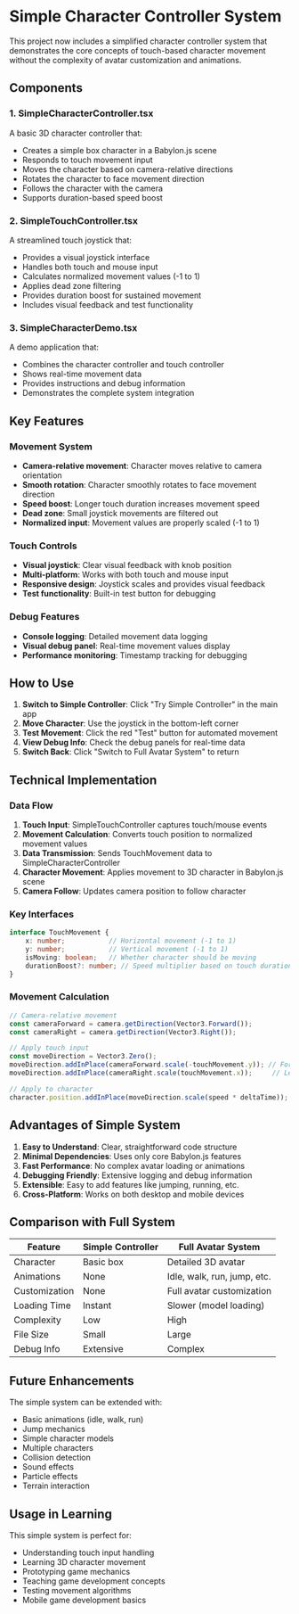 # Simple Character Controller System

This project now includes a simplified character controller system that demonstrates the core concepts of touch-based character movement without the complexity of avatar customization and animations.

## Components

### 1. SimpleCharacterController.tsx
A basic 3D character controller that:
- Creates a simple box character in a Babylon.js scene
- Responds to touch movement input
- Moves the character based on camera-relative directions
- Rotates the character to face movement direction
- Follows the character with the camera
- Supports duration-based speed boost

### 2. SimpleTouchController.tsx
A streamlined touch joystick that:
- Provides a visual joystick interface
- Handles both touch and mouse input
- Calculates normalized movement values (-1 to 1)
- Applies dead zone filtering
- Provides duration boost for sustained movement
- Includes visual feedback and test functionality

### 3. SimpleCharacterDemo.tsx
A demo application that:
- Combines the character controller and touch controller
- Shows real-time movement data
- Provides instructions and debug information
- Demonstrates the complete system integration

## Key Features

### Movement System
- **Camera-relative movement**: Character moves relative to camera orientation
- **Smooth rotation**: Character smoothly rotates to face movement direction
- **Speed boost**: Longer touch duration increases movement speed
- **Dead zone**: Small joystick movements are filtered out
- **Normalized input**: Movement values are properly scaled (-1 to 1)

### Touch Controls
- **Visual joystick**: Clear visual feedback with knob position
- **Multi-platform**: Works with both touch and mouse input
- **Responsive design**: Joystick scales and provides visual feedback
- **Test functionality**: Built-in test button for debugging

### Debug Features
- **Console logging**: Detailed movement data logging
- **Visual debug panel**: Real-time movement values display
- **Performance monitoring**: Timestamp tracking for debugging

## How to Use

1. **Switch to Simple Controller**: Click "Try Simple Controller" in the main app
2. **Move Character**: Use the joystick in the bottom-left corner
3. **Test Movement**: Click the red "Test" button for automated movement
4. **View Debug Info**: Check the debug panels for real-time data
5. **Switch Back**: Click "Switch to Full Avatar System" to return

## Technical Implementation

### Data Flow
1. **Touch Input**: SimpleTouchController captures touch/mouse events
2. **Movement Calculation**: Converts touch position to normalized movement values
3. **Data Transmission**: Sends TouchMovement data to SimpleCharacterController
4. **Character Movement**: Applies movement to 3D character in Babylon.js scene
5. **Camera Follow**: Updates camera position to follow character

### Key Interfaces
```typescript
interface TouchMovement {
    x: number;           // Horizontal movement (-1 to 1)
    y: number;           // Vertical movement (-1 to 1)
    isMoving: boolean;   // Whether character should be moving
    durationBoost?: number; // Speed multiplier based on touch duration
}
```

### Movement Calculation
```typescript
// Camera-relative movement
const cameraForward = camera.getDirection(Vector3.Forward());
const cameraRight = camera.getDirection(Vector3.Right());

// Apply touch input
const moveDirection = Vector3.Zero();
moveDirection.addInPlace(cameraForward.scale(-touchMovement.y)); // Forward/backward
moveDirection.addInPlace(cameraRight.scale(touchMovement.x));     // Left/right

// Apply to character
character.position.addInPlace(moveDirection.scale(speed * deltaTime));
```

## Advantages of Simple System

1. **Easy to Understand**: Clear, straightforward code structure
2. **Minimal Dependencies**: Uses only core Babylon.js features
3. **Fast Performance**: No complex avatar loading or animations
4. **Debugging Friendly**: Extensive logging and debug information
5. **Extensible**: Easy to add features like jumping, running, etc.
6. **Cross-Platform**: Works on both desktop and mobile devices

## Comparison with Full System

| Feature | Simple Controller | Full Avatar System |
|---------|------------------|--------------------|
| Character | Basic box | Detailed 3D avatar |
| Animations | None | Idle, walk, run, jump, etc. |
| Customization | None | Full avatar customization |
| Loading Time | Instant | Slower (model loading) |
| Complexity | Low | High |
| File Size | Small | Large |
| Debug Info | Extensive | Complex |

## Future Enhancements

The simple system can be extended with:
- Basic animations (idle, walk, run)
- Jump mechanics
- Simple character models
- Multiple characters
- Collision detection
- Sound effects
- Particle effects
- Terrain interaction

## Usage in Learning

This simple system is perfect for:
- Understanding touch input handling
- Learning 3D character movement
- Prototyping game mechanics
- Teaching game development concepts
- Testing movement algorithms
- Mobile game development basics
